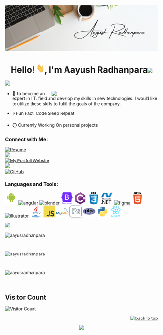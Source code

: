 ![logo](https://github.com/Aayush00001/Aayush00001/blob/main/Banner.png)
<h1 align="center">Hello! <img src="https://raw.githubusercontent.com/ABSphreak/ABSphreak/master/gifs/Hi.gif" width="25px" height="30px">, I'm Aayush Radhanpara<img src="https://i.pinimg.com/originals/3f/7e/4e/3f7e4eff7c96e9fe4b8b4b1ff3f7bdb5.gif" width="6.5%"></h1>
<img src="https://user-images.githubusercontent.com/73097560/115834477-dbab4500-a447-11eb-908a-139a6edaec5c.gif">


<p><img align="right" src="https://camo.githubusercontent.com/19db51af5f90f1b152bc0b9078f5fe97053955be5074f03f17019c70345bdcdb/68747470733a2f2f6d69726f2e6d656469756d2e636f6d2f6d61782f313336302f302a37513379765349765f7430696f4a2d5a2e676966" width="350px"/> </p>


- 🌱 To become an expert in I.T. field and develop my skills in new technologies. I would like to utilize these skills to fulfil the goals of the company.

- ⚡ Fun Fact: Code Sleep Repeat

- ⭕ Currently Working On personal projects.


<h3 align="left">Connect with Me:</h3> 
<p align="left">
  <a href="https://github.com/Aayush00001/Resume/blob/main/1.Aayush-Radhanpara.pdf" target="_blank"><img src="https://img.shields.io/badge/Resume-FFFF00?style=for-the-badge&logo=YOUR_LOGO_URL_HERE&logoColor=white" alt="Resume" target="_blank"></a>
<br>
  <a href="mailto:aayushradhanpara0001@gmail.com" target="_blank"><img src="https://img.shields.io/badge/Gmail-0000ff?style=for-the-badge&logo=gmail&logoColor=white" target="_blank"></a>
<br>
   <a href="" target="_blank"><img src="https://img.shields.io/badge/Portfolio-DC143C?style=for-the-badge&logo=medium&logoColor=white" alt="My Portfoli Website" />
<br>
  <a href="https://www.linkedin.com/in/aayush-radhanpara-875a33306/" target="_blank"><img src="https://img.shields.io/badge/LinkedIn-0077B5?style=for-the-badge&logo=linkedin&logoColor=white" target="_blank"></a>
<br>  
<a href="https://github.com/Aayush00001" target="_blank"><img src="https://img.shields.io/badge/GitHub-181717?style=for-the-badge&logo=github&logoColor=white" alt="GitHub"></a>
  <!-- Add more social media links here -->
</p>



<h3 align="left">Languages and Tools:</h3>
<p align="left"> <a href="https://developer.android.com" target="_blank" rel="noreferrer"> <img src="https://raw.githubusercontent.com/devicons/devicon/master/icons/android/android-original-wordmark.svg" alt="android" width="40" height="40"/> </a> <a href="https://angular.io" target="_blank" rel="noreferrer"> <img src="https://angular.io/assets/images/logos/angular/angular.svg" alt="angular" width="40" height="40"/> </a> <a href="https://www.blender.org/" target="_blank" rel="noreferrer"> <img src="https://download.blender.org/branding/community/blender_community_badge_white.svg" alt="blender" width="40" height="40"/> </a> <a href="https://getbootstrap.com" target="_blank" rel="noreferrer"> <img src="https://raw.githubusercontent.com/devicons/devicon/master/icons/bootstrap/bootstrap-plain-wordmark.svg" alt="bootstrap" width="40" height="40"/> </a> <a href="https://www.w3schools.com/cs/" target="_blank" rel="noreferrer"> <img src="https://raw.githubusercontent.com/devicons/devicon/master/icons/csharp/csharp-original.svg" alt="csharp" width="40" height="40"/> </a> <a href="https://www.w3schools.com/css/" target="_blank" rel="noreferrer"> <img src="https://raw.githubusercontent.com/devicons/devicon/master/icons/css3/css3-original-wordmark.svg" alt="css3" width="40" height="40"/> </a> <a href="https://dotnet.microsoft.com/" target="_blank" rel="noreferrer"> <img src="https://raw.githubusercontent.com/devicons/devicon/master/icons/dot-net/dot-net-original-wordmark.svg" alt="dotnet" width="40" height="40"/> </a> <a href="https://www.figma.com/" target="_blank" rel="noreferrer"> <img src="https://www.vectorlogo.zone/logos/figma/figma-icon.svg" alt="figma" width="40" height="40"/> </a> <a href="https://www.w3.org/html/" target="_blank" rel="noreferrer"> <img src="https://raw.githubusercontent.com/devicons/devicon/master/icons/html5/html5-original-wordmark.svg" alt="html5" width="40" height="40"/> </a> <a href="https://www.adobe.com/in/products/illustrator.html" target="_blank" rel="noreferrer"> <img src="https://www.vectorlogo.zone/logos/adobe_illustrator/adobe_illustrator-icon.svg" alt="illustrator" width="40" height="40"/> </a> <a href="https://www.java.com" target="_blank" rel="noreferrer"> <img src="https://raw.githubusercontent.com/devicons/devicon/master/icons/java/java-original.svg" alt="java" width="40" height="40"/> </a> <a href="https://developer.mozilla.org/en-US/docs/Web/JavaScript" target="_blank" rel="noreferrer"> <img src="https://raw.githubusercontent.com/devicons/devicon/master/icons/javascript/javascript-original.svg" alt="javascript" width="40" height="40"/> </a> <a href="https://www.mysql.com/" target="_blank" rel="noreferrer"> <img src="https://raw.githubusercontent.com/devicons/devicon/master/icons/mysql/mysql-original-wordmark.svg" alt="mysql" width="40" height="40"/> </a> <a href="https://www.photoshop.com/en" target="_blank" rel="noreferrer"> <img src="https://raw.githubusercontent.com/devicons/devicon/master/icons/photoshop/photoshop-line.svg" alt="photoshop" width="40" height="40"/> </a> <a href="https://www.php.net" target="_blank" rel="noreferrer"> <img src="https://raw.githubusercontent.com/devicons/devicon/master/icons/php/php-original.svg" alt="php" width="40" height="40"/> </a> <a href="https://www.python.org" target="_blank" rel="noreferrer"> <img src="https://raw.githubusercontent.com/devicons/devicon/master/icons/python/python-original.svg" alt="python" width="40" height="40"/> </a> <a href="https://reactjs.org/" target="_blank" rel="noreferrer"> <img src="https://raw.githubusercontent.com/devicons/devicon/master/icons/react/react-original-wordmark.svg" alt="react" width="40" height="40"/> </a> </p>


<img src="https://user-images.githubusercontent.com/73097560/115834477-dbab4500-a447-11eb-908a-139a6edaec5c.gif"><br>

<p><img src="https://github-readme-stats.vercel.app/api/top-langs?username=Aayush00001&show_icons=true&locale=en&layout=compact" alt="aayusradhanpara" /></p><br>

<p><img src="https://github-readme-stats.vercel.app/api?username=Aayush00001&show_icons=true&locale=en" alt="aayusradhanpara" /></p><br>

<p><img src="https://github-readme-streak-stats.herokuapp.com/?user=Aayush00001&" alt="aayusradhanpara" /></p><br>


## Visitor Count 
![Visitor Count](https://profile-counter.glitch.me/{Aayush00001}/count.svg)


<p align="right"><a href="#top"><img src="https://img.shields.io/static/v1?label&message=back+to+top&color=green=flat&logo" alt="back to top" /></a></p>



<p align="center">
  <img src="https://capsule-render.vercel.app/api?type=waving&color=gradient&height=65&section=footer"/>
</p>
